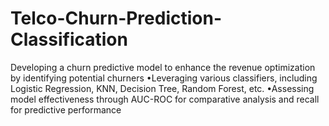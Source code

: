 # Telco-Churn-Prediction-Classification
Developing a churn predictive model to enhance the revenue optimization by identifying potential churners •Leveraging various classifiers, including Logistic Regression, KNN, Decision Tree, Random Forest, etc.  •Assessing model effectiveness through AUC-ROC for comparative analysis and recall for predictive performance
